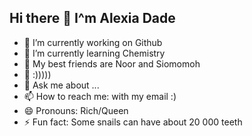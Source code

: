 ## Hi there 👋 I^m Alexia Dade

- 🔭 I’m currently working on Github
- 🌱 I’m currently learning Chemistry 
- 👯 My best friends are Noor and Siomomoh
- 🤔 :)))))
- 💬 Ask me about ...
- 📫 How to reach me: with my email :)
- 😄 Pronouns: Rich/Queen
- ⚡ Fun fact: Some snails can have about 20 000 teeth

